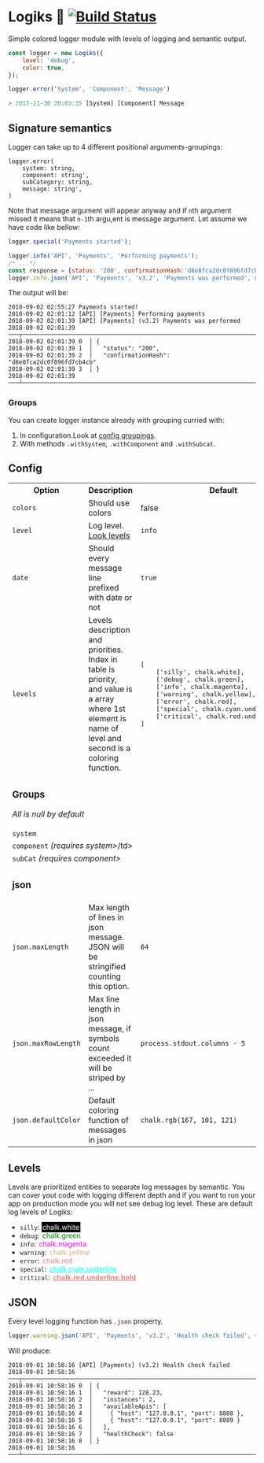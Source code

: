 # Logiks 📝 [![Build Status](https://travis-ci.org/jazzpool/logx.svg?branch=master)](https://travis-ci.org/jazzpool/logx)

Simple colored logger module with levels of logging and semantic output.

```js
const logger = new Logiks({
    level: 'debug',
    color: true,
});

logger.error('System', 'Component', 'Message')

> 2017-11-30 20:03:35 [System] [Component] Message
```

## Signature semantics

Logger can take up to 4 different positional arguments-groupings:
```
logger.error(
    system: string,
    component: string',
    subCategory: string,
    message: string',
)
```

Note that message argument will appear anyway and if `n`th argument missed it means that `n-1`th argu,ent is message argument.  Let assume we have code like bellow: 


```js
logger.special('Payments started');

logger.info('API', 'Payments', 'Performing payments');
/* ...*/
const response = {status: '200', confirmationHash:'d8e8fca2dc0f896fd7cb4cb'};
logger.info.json('API', 'Payments', 'v3.2', 'Payments was performed', response);
```

The output will be: 

```
2018-09-02 02:55:27 Payments started!
2018-09-02 02:01:12 [API] [Payments] Performing payments
2018-09-02 02:01:39 [API] [Payments] (v3.2) Payments was performed
2018-09-02 02:01:39 ───┬────────────────────────────────────────────────────────────────────────
2018-09-02 02:01:39 0  │ {
2018-09-02 02:01:39 1  │   "status": "200",
2018-09-02 02:01:39 2  │   "confirmationHash": "d8e8fca2dc0f896fd7cb4cb"
2018-09-02 02:01:39 3  │ }
2018-09-02 02:01:39 ───┴────────────────────────────────────────────────────────────────────────
```

### Groups

You can create logger instance already with grouping curried with:
 1. In configuration.Look at <a href="#config-groups">config groupings</a>.
 2. With methods `.withSystem`, `.withComponent` and `.withSubcat`.

## Config

<table>
	<tr>
		<th>Option</th>
		<th>Description</th>
		<th>Default</th>
	</tr>
	<tr>
		<td><code>colors</code></td>
		<td>Should use colors</td>
		<td>false</td>
	</tr>
	<tr>
		<td><code>level</code></td>
		<td>Log level. <a href="#levels">Look levels</a></td>
		<td><code>info</code></td>
	</tr>
	<tr>
		<td><code>date</code></td>
		<td>Should every message line prefixed with date or not</td>
		<td><code>true</code></td>
	</tr>
	<tr>
		<td><code>levels</code></td>
		<td>Levels description and priorities. Index in table is priority, and value is a array where 1st element is name of level and second is a coloring function.</td>
		<td><pre>
[
    ['silly', chalk.white],
    ['debug', chalk.green],
    ['info', chalk.magenta],
    ['warning', chalk.yellow],
    ['error', chalk.red],
    ['special', chalk.cyan.underline],
    ['critical', chalk.red.underline.bold],
]
</pre></td>
	</tr>
	<tr>
		<td colspan=3>
			<h3 id="config-groups">Groups</h3>
			<p><i>All is null by default</i></p>
		</td>
	</tr>
	<tr>
		<td colspan=3><code>system</code></td>
	</tr>
	<tr>
		<td colspan=3><code>component</code> <i>(requires system></i>/td>
	</tr>
	<tr>
		<td colspan=3><code>subCat</code> <i>(requires component></i></td>
	</tr>
	<tr>
		<td colspan=3>
			<h3>json</h3>
		</td>
	</tr>
	<tr>
		<td><code>json.maxLength</code></td>
		<td>Max length of lines in json message. JSON will be stringified counting this option.</td>
		<td><code>64</code></td>
	</tr>
		<tr>
		<td><code>json.maxRowLength</code></td>
		<td>Max line length in json message, if symbols count exceeded it will be striped by ...</td>
		<td><code>process.stdout.columns - 5</code></td>
	</tr>
	<tr>
		<td><code>json.defaultColor</code></td>
		<td>Default coloring function of messages in json</td>
		<td><code>chalk.rgb(167, 101, 121)</code></td>
	</tr>
</table>	

## Levels

Levels are prioritized entities to separate log messages by semantic. You can cover yout code with logging different depth and if you want to run your app on production mode you will not see debug log level. These are default log levels of Logiks: 

 - `silly`: <span style="padding: 2px; color: white; background: black;">chalk.white</span>
 - `debug`: <span style="padding: 2px; color: green;">chalk.green</span>
 - `info`: <span style="padding: 2px; color: magenta;">chalk.magenta</span>
 - `warning`: <span style="padding: 2px; color: #d4ac80;">chalk.yellow</span>
 - `error`: <span style="padding: 2px; color: #db888a;">chalk.red</span>
 - `special`: <span style="padding: 2px; color: cyan; text-decoration: underline;">chalk.cyan.underline</span>
 - `critical`: <span style="padding: 2px; color: #db888a; text-decoration: underline; font-weight: bold;">chalk.red.underline.bold</span>

## JSON

Every level logging function has `.json` property. 

```js
logger.warning.json('API', 'Payments', 'v3.2', 'Health check failed', {"reward":128.23,"instances":2,"availableApis":[{"host":"127.0.0.1","port":8888},{"host":"127.0.0.1","port":8889}],"healthCheck":false})
```

Will produce: 

```
2018-09-01 10:58:16 [API] [Payments] (v3.2) Health check failed
2018-09-01 10:58:16 ───┬───────────────────────────────────────────────────────────────────
2018-09-01 10:58:16 0  │ {
2018-09-01 10:58:16 1  │   "reward": 128.23,
2018-09-01 10:58:16 2  │   "instances": 2,
2018-09-01 10:58:16 3  │   "availableApis": [
2018-09-01 10:58:16 4  │     { "host": "127.0.0.1", "port": 8888 },
2018-09-01 10:58:16 5  │     { "host": "127.0.0.1", "port": 8889 }
2018-09-01 10:58:16 6  │   ],
2018-09-01 10:58:16 7  │   "healthCheck": false
2018-09-01 10:58:16 8  │ }
2018-09-01 10:58:16 ───┴───────────────────────────────────────────────────────────────────
```
